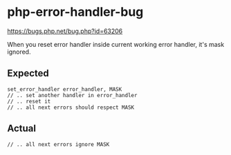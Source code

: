 # php-error-handler-bug

https://bugs.php.net/bug.php?id=63206

When you reset error handler inside current working error handler, it's mask ignored.

## Expected

    set_error_handler error_handler, MASK
    // .. set another handler in error_handler
    // .. reset it
    // .. all next errors should respect MASK

## Actual

    // .. all next errors ignore MASK

